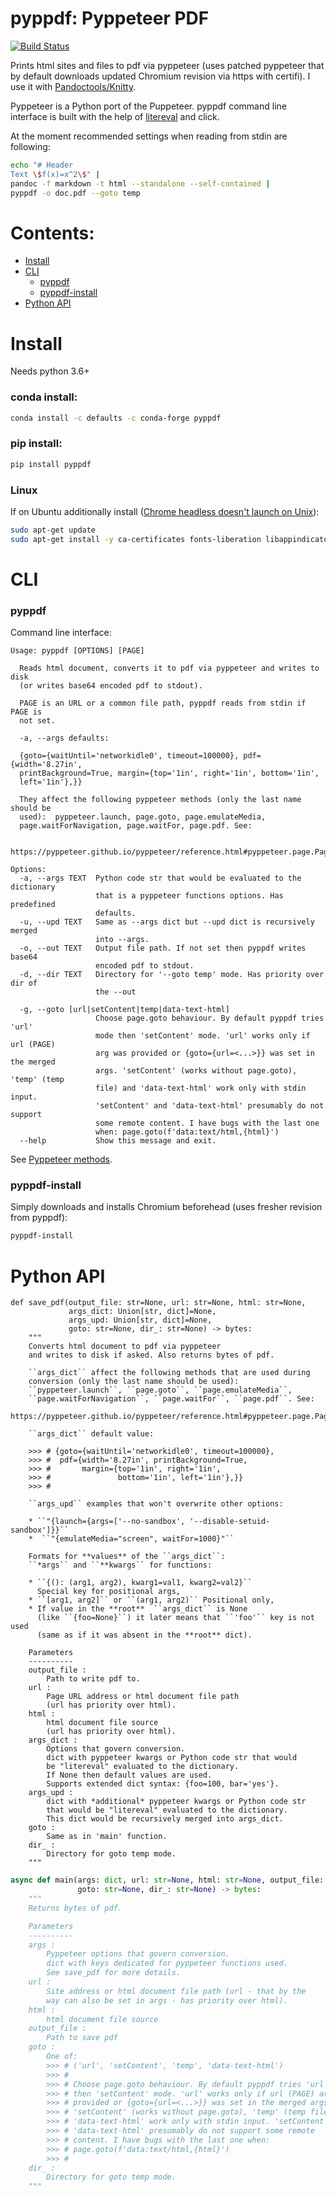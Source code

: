 # pyppdf: Pyppeteer PDF

[![Build Status](https://travis-ci.org/kiwi0fruit/pyppdf.svg?branch=master)](https://travis-ci.org/kiwi0fruit/pyppdf)

Prints html sites and files to pdf via pyppeteer (uses patched pyppeteer that by default downloads updated Chromium revision via https with certifi). I use it with  [Pandoctools/Knitty](https://github.com/kiwi0fruit/pandoctools).

Pyppeteer is a Python port of the Puppeteer. pyppdf command line interface is built with the help of [litereval](https://github.com/kiwi0fruit/litereval) and click.

At the moment recommended settings when reading from stdin are following:

```bash
echo "# Header
Text \$f(x)=x^2\$" |
pandoc -f markdown -t html --standalone --self-contained |
pyppdf -o doc.pdf --goto temp
```


# Contents:

* [Install](#install)
* [CLI](#cli)
  * [pyppdf](#pyppdf)
  * [pyppdf-install](#pyppdf-install)
* [Python API](#python-api)


# Install

Needs python 3.6+

### conda install:

```bash
conda install -c defaults -c conda-forge pyppdf
```

### pip install:

```bash
pip install pyppdf
```

### Linux

If on Ubuntu additionally install ([Chrome headless doesn't launch on Unix](https://github.com/puppeteer/puppeteer/blob/main/docs/troubleshooting.md#chrome-headless-doesnt-launch-on-unix)):

```bash
sudo apt-get update
sudo apt-get install -y ca-certificates fonts-liberation libappindicator3-1 libasound2 libatk-bridge2.0-0 libatk1.0-0 libc6 libcairo2 libcups2 libdbus-1-3 libexpat1 libfontconfig1 libgbm1 libgcc1 libglib2.0-0 libgtk-3-0 libnspr4 libnss3 libpango-1.0-0 libpangocairo-1.0-0 libstdc++6 libx11-6 libx11-xcb1 libxcb1 libxcomposite1 libxcursor1 libxdamage1 libxext6 libxfixes3 libxi6 libxrandr2 libxrender1 libxss1 libxtst6 lsb-release wget xdg-utils
```


# CLI

### pyppdf

Command line interface:

```
Usage: pyppdf [OPTIONS] [PAGE]

  Reads html document, converts it to pdf via pyppeteer and writes to disk
  (or writes base64 encoded pdf to stdout).

  PAGE is an URL or a common file path, pyppdf reads from stdin if PAGE is
  not set.

  -a, --args defaults:

  {goto={waitUntil='networkidle0', timeout=100000}, pdf={width='8.27in',
  printBackground=True, margin={top='1in', right='1in', bottom='1in',
  left='1in'},}}

  They affect the following pyppeteer methods (only the last name should be
  used):  pyppeteer.launch, page.goto, page.emulateMedia,
  page.waitForNavigation, page.waitFor, page.pdf. See:

  https://pyppeteer.github.io/pyppeteer/reference.html#pyppeteer.page.Page.pdf

Options:
  -a, --args TEXT  Python code str that would be evaluated to the dictionary
                   that is a pyppeteer functions options. Has predefined
                   defaults.
  -u, --upd TEXT   Same as --args dict but --upd dict is recursively merged
                   into --args.
  -o, --out TEXT   Output file path. If not set then pyppdf writes base64
                   encoded pdf to stdout.
  -d, --dir TEXT   Directory for '--goto temp' mode. Has priority over dir of
                   the --out

  -g, --goto [url|setContent|temp|data-text-html]
                   Choose page.goto behaviour. By default pyppdf tries 'url'
                   mode then 'setContent' mode. 'url' works only if url (PAGE)
                   arg was provided or {goto={url=<...>}} was set in the merged
                   args. 'setContent' (works without page.goto), 'temp' (temp
                   file) and 'data-text-html' work only with stdin input.
                   'setContent' and 'data-text-html' presumably do not support
                   some remote content. I have bugs with the last one
                   when: page.goto(f'data:text/html,{html}')
  --help           Show this message and exit.

```

See [Pyppeteer methods](https://miyakogi.github.io/pyppeteer/reference.html#pyppeteer.page.Page.pdf).


### pyppdf-install

Simply downloads and installs Chromium beforehead (uses fresher revision from pyppdf):

```bash
pyppdf-install
```


# Python API

```
def save_pdf(output_file: str=None, url: str=None, html: str=None,
             args_dict: Union[str, dict]=None,
             args_upd: Union[str, dict]=None,
             goto: str=None, dir_: str=None) -> bytes:
    """
    Converts html document to pdf via pyppeteer
    and writes to disk if asked. Also returns bytes of pdf.

    ``args_dict`` affect the following methods that are used during
    conversion (only the last name should be used):
    ``pyppeteer.launch``, ``page.goto``, ``page.emulateMedia``,
    ``page.waitForNavigation``, ``page.waitFor``, ``page.pdf``. See:
     https://pyppeteer.github.io/pyppeteer/reference.html#pyppeteer.page.Page.pdf

    ``args_dict`` default value:

    >>> # {goto={waitUntil='networkidle0', timeout=100000},
    >>> #  pdf={width='8.27in', printBackground=True,
    >>> #       margin={top='1in', right='1in',
    >>> #               bottom='1in', left='1in'},}}
    >>> #

    ``args_upd`` examples that won't overwrite other options:

    * ``"{launch={args=['--no-sandbox', '--disable-setuid-sandbox']}}``
    *  ``"{emulateMedia="screen", waitFor=1000}"``

    Formats for **values** of the ``args_dict``:
    ``*args`` and ``**kwargs`` for functions:

    * ``{(): (arg1, arg2), kwarg1=val1, kwarg2=val2}``
      Special key for positional args,
    * ``[arg1, arg2]`` or ``(arg1, arg2)`` Positional only,
    * If value in the **root**  ``args_dict`` is None
      (like ``{foo=None}``) it later means that ``'foo'`` key is not used
      (same as if it was absent in the **root** dict).

    Parameters
    ----------
    output_file :
        Path to write pdf to.
    url :
        Page URL address or html document file path
        (url has priority over html).
    html :
        html document file source
        (url has priority over html).
    args_dict :
        Options that govern conversion.
        dict with pyppeteer kwargs or Python code str that would
        be "litereval" evaluated to the dictionary.
        If None then default values are used.
        Supports extended dict syntax: {foo=100, bar='yes'}.
    args_upd :
        dict with *additional* pyppeteer kwargs or Python code str
        that would be "litereval" evaluated to the dictionary.
        This dict would be recursively merged into args_dict.
    goto :
        Same as in 'main' function.
    dir_ :
        Directory for goto temp mode.
    """
```

```py
async def main(args: dict, url: str=None, html: str=None, output_file: str=None,
               goto: str=None, dir_: str=None) -> bytes:
    """
    Returns bytes of pdf.

    Parameters
    ----------
    args :
        Pyppeteer options that govern conversion.
        dict with keys dedicated for pyppeteer functions used.
        See save_pdf for more details.
    url :
        Site address or html document file path (url - that by the
        way can also be set in args - has priority over html).
    html :
        html document file source
    output_file :
        Path to save pdf
    goto :
        One of:
        >>> # ('url', 'setContent', 'temp', 'data-text-html')
        >>> #
        >>> # Choose page.goto behaviour. By default pyppdf tries 'url' mode
        >>> # then 'setContent' mode. 'url' works only if url (PAGE) arg was
        >>> # provided or {goto={url=<...>}} was set in the merged args.
        >>> # 'setContent' (works without page.goto), 'temp' (temp file) and
        >>> # 'data-text-html' work only with stdin input. 'setContent' and
        >>> # 'data-text-html' presumably do not support some remote
        >>> # content. I have bugs with the last one when:
        >>> # page.goto(f'data:text/html,{html}')
        >>> #
    dir_ :
        Directory for goto temp mode.
    """
```
